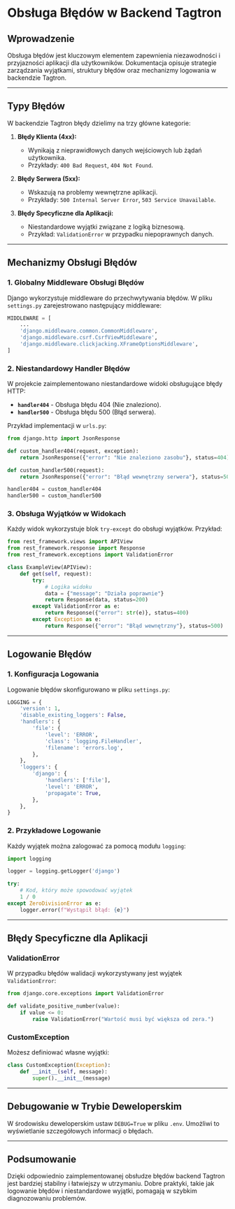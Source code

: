 # Obsługa Błędów w Backend Tagtron

## Wprowadzenie

Obsługa błędów jest kluczowym elementem zapewnienia niezawodności i przyjazności aplikacji dla użytkowników. Dokumentacja opisuje strategie zarządzania wyjątkami, struktury błędów oraz mechanizmy logowania w backendzie Tagtron.

---

## Typy Błędów

W backendzie Tagtron błędy dzielimy na trzy główne kategorie:

1. **Błędy Klienta (4xx):**
   - Wynikają z nieprawidłowych danych wejściowych lub żądań użytkownika.
   - Przykłady: `400 Bad Request`, `404 Not Found`.

2. **Błędy Serwera (5xx):**
   - Wskazują na problemy wewnętrzne aplikacji.
   - Przykłady: `500 Internal Server Error`, `503 Service Unavailable`.

3. **Błędy Specyficzne dla Aplikacji:**
   - Niestandardowe wyjątki związane z logiką biznesową.
   - Przykład: `ValidationError` w przypadku niepoprawnych danych.

---

## Mechanizmy Obsługi Błędów

### 1. Globalny Middleware Obsługi Błędów

Django wykorzystuje middleware do przechwytywania błędów. W pliku `settings.py` zarejestrowano następujący middleware:

```python
MIDDLEWARE = [
    ...
    'django.middleware.common.CommonMiddleware',
    'django.middleware.csrf.CsrfViewMiddleware',
    'django.middleware.clickjacking.XFrameOptionsMiddleware',
]
```

### 2. Niestandardowy Handler Błędów

W projekcie zaimplementowano niestandardowe widoki obsługujące błędy HTTP:

- **`handler404`** - Obsługa błędu 404 (Nie znaleziono).
- **`handler500`** - Obsługa błędu 500 (Błąd serwera).

Przykład implementacji w `urls.py`:

```python
from django.http import JsonResponse

def custom_handler404(request, exception):
    return JsonResponse({"error": "Nie znaleziono zasobu"}, status=404)

def custom_handler500(request):
    return JsonResponse({"error": "Błąd wewnętrzny serwera"}, status=500)

handler404 = custom_handler404
handler500 = custom_handler500
```

### 3. Obsługa Wyjątków w Widokach

Każdy widok wykorzystuje blok `try-except` do obsługi wyjątków. Przykład:

```python
from rest_framework.views import APIView
from rest_framework.response import Response
from rest_framework.exceptions import ValidationError

class ExampleView(APIView):
    def get(self, request):
        try:
            # Logika widoku
            data = {"message": "Działa poprawnie"}
            return Response(data, status=200)
        except ValidationError as e:
            return Response({"error": str(e)}, status=400)
        except Exception as e:
            return Response({"error": "Błąd wewnętrzny"}, status=500)
```

---

## Logowanie Błędów

### 1. Konfiguracja Logowania

Logowanie błędów skonfigurowano w pliku `settings.py`:

```python
LOGGING = {
    'version': 1,
    'disable_existing_loggers': False,
    'handlers': {
        'file': {
            'level': 'ERROR',
            'class': 'logging.FileHandler',
            'filename': 'errors.log',
        },
    },
    'loggers': {
        'django': {
            'handlers': ['file'],
            'level': 'ERROR',
            'propagate': True,
        },
    },
}
```

### 2. Przykładowe Logowanie

Każdy wyjątek można zalogować za pomocą modułu `logging`:

```python
import logging

logger = logging.getLogger('django')

try:
    # Kod, który może spowodować wyjątek
    1 / 0
except ZeroDivisionError as e:
    logger.error(f"Wystąpił błąd: {e}")
```

---

## Błędy Specyficzne dla Aplikacji

### ValidationError

W przypadku błędów walidacji wykorzystywany jest wyjątek `ValidationError`:

```python
from django.core.exceptions import ValidationError

def validate_positive_number(value):
    if value <= 0:
        raise ValidationError("Wartość musi być większa od zera.")
```

### CustomException

Możesz definiować własne wyjątki:

```python
class CustomException(Exception):
    def __init__(self, message):
        super().__init__(message)
```

---

## Debugowanie w Trybie Deweloperskim

W środowisku deweloperskim ustaw `DEBUG=True` w pliku `.env`. Umożliwi to wyświetlanie szczegółowych informacji o błędach.

---

## Podsumowanie

Dzięki odpowiednio zaimplementowanej obsłudze błędów backend Tagtron jest bardziej stabilny i łatwiejszy w utrzymaniu. Dobre praktyki, takie jak logowanie błędów i niestandardowe wyjątki, pomagają w szybkim diagnozowaniu problemów.
